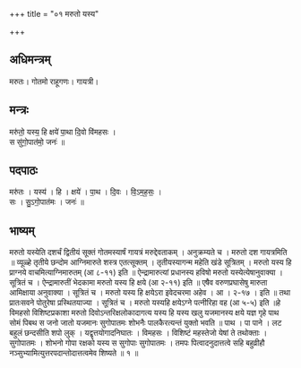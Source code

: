 +++
title = "०१ मरुतो यस्य"

+++
## अधिमन्त्रम्
मरुतः। गोतमो राहूगणः। गायत्री।

## मन्त्रः
मरु॑तो॒ यस्य॒ हि क्षये॑ पा॒था दि॒वो वि॑महसः ।  
स सु॑गो॒पात॑मो॒ जनः॑ ॥

## पदपाठः
मरु॑तः । यस्य॑ । हि । क्षये॑ । पा॒थ । दि॒वः । वि॒ऽम॒ह॒सः॒ ।  
सः । सु॒ऽगो॒पात॑मः । जनः॑ ॥

## भाष्यम्
मरुतो यस्येति दशर्चं द्वितीयं सूक्तं गोतमस्यार्षं गायत्रं मरुद्देवताकम् । अनुक्रम्यते च । मरुतो दश गायत्रमिति ॥ व्यूळ्हे तृतीये छन्दोम आग्निमारुते शस्त्र एतत्सूक्तम् । तृतीयस्यागन्म महेति खंडे सूत्रितम् । मरुतो यस्य हि प्राग्नये वाचमित्याग्निमारुतम् (आ ८-११) इति ॥ ऐन्द्रामारुत्यां प्रधानस्य हविषो मरुतो यस्येत्येषानुवाक्या । सूत्रितं च । ऐन्द्रामारुतीं भेदकामा मरुतो यस्य हि क्षये (आ २-११) इति ॥ एषैव वरुणप्रघासेषु मारुता आमिक्षाया अनुवाक्या । सूत्रितं च । मरुतो यस्य हि क्षयेऽरा इवेदचरमा अहेव । आ । २-१७ । इति ॥ तथा प्रातःसवने पोतुरेषा प्रस्थितयाज्या । सूत्रितं च । मरुतो यस्यहि क्षयेऽग्ने पत्नीरिहा वह (आ ५-५) इति ॥हे विमहसो विशिष्टप्रकाशा मरुतो दिवोऽन्तरिक्षलोकादागत्य यस्य हि यस्य खलु यजमानस्य क्षये यज्ञ गृहे पाथ सोमं पिबथ स जनो जातो यजमानः सुगोपातमः शोभनैः पालकैरत्यन्तं युक्तो भवति ॥ पाथ । पा पाने । लट बहुलं छन्दसीति शपो लुक् । यद्वृत्तयोगादनिघातः । विमहसः । विशिष्टं महस्तेजो येषां ते तथोक्ताः । सुगोपातमः । शोभनो गोपा रक्षको यस्य स सुगोपाः सुगोपातमः । तमपः पित्वादनुदात्तत्वे सहि बहुव्रीहौ नञ्सुभ्यामित्युत्तरपदान्तोदात्तत्वमेव शिष्यते ॥ १ ॥